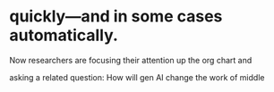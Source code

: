 # quickly—and in some cases automatically.

Now researchers are focusing their attention up the org chart and

asking a related question: How will gen AI change the work of middle